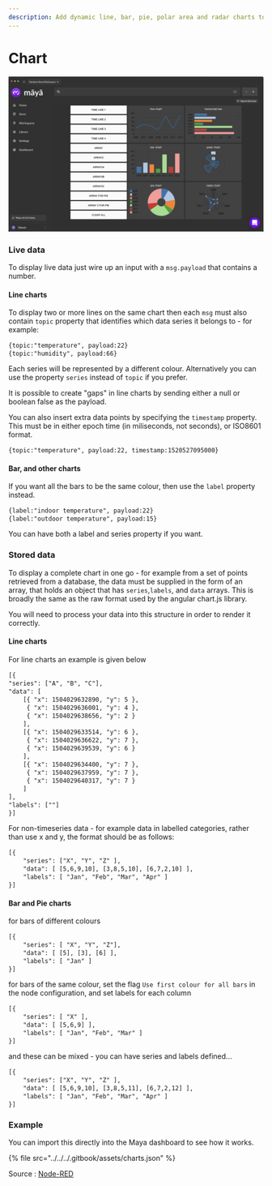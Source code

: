 ```yaml
---
description: Add dynamic line, bar, pie, polar area and radar charts to the Maya dashboard.
---
```


# Chart

![](<../../../.gitbook/assets/image (27).png>)

### Live data

To display live data just wire up an input with a `msg.payload` that contains a number.

#### Line charts

To display two or more lines on the same chart then each `msg` must also contain `topic` property that identifies which data series it belongs to - for example:

```
{topic:"temperature", payload:22}
{topic:"humidity", payload:66}
```

Each series will be represented by a different colour. Alternatively you can use the property `series` instead of `topic` if you prefer.

It is possible to create "gaps" in line charts by sending either a null or boolean false as the payload.

You can also insert extra data points by specifying the `timestamp` property. This must be in either epoch time (in miliseconds, not seconds), or ISO8601 format.

```
{topic:"temperature", payload:22, timestamp:1520527095000}
```

#### Bar, and other charts

If you want all the bars to be the same colour, then use the `label` property instead.

```
{label:"indoor temperature", payload:22}
{label:"outdoor temperature", payload:15}
```

You can have both a label and series property if you want.

### Stored data

To display a complete chart in one go - for example from a set of points retrieved from a database, the data must be supplied in the form of an array, that holds an object that has `series`,`labels`, and `data` arrays. This is broadly the same as the raw format used by the angular chart.js library.

You will need to process your data into this structure in order to render it correctly.

#### Line charts

For line charts an example is given below

```
[{
"series": ["A", "B", "C"],
"data": [
    [{ "x": 1504029632890, "y": 5 },
     { "x": 1504029636001, "y": 4 },
     { "x": 1504029638656, "y": 2 }
    ],
    [{ "x": 1504029633514, "y": 6 },
     { "x": 1504029636622, "y": 7 },
     { "x": 1504029639539, "y": 6 }
    ],
    [{ "x": 1504029634400, "y": 7 },
     { "x": 1504029637959, "y": 7 },
     { "x": 1504029640317, "y": 7 }
    ]
],
"labels": [""]
}]
```

For non-timeseries data - for example data in labelled categories, rather than use x and y, the format should be as follows:

```
[{
    "series": ["X", "Y", "Z" ],
    "data": [ [5,6,9,10], [3,8,5,10], [6,7,2,10] ],
    "labels": [ "Jan", "Feb", "Mar", "Apr" ]
}]
```

#### Bar and Pie charts

for bars of different colours

```
[{
    "series": [ "X", "Y", "Z"],
    "data": [ [5], [3], [6] ],
    "labels": [ "Jan" ]
}]
```

for bars of the same colour, set the flag `Use first colour for all bars` in the node configuration, and set labels for each column

```
[{
    "series": [ "X" ],
    "data": [ [5,6,9] ],
    "labels": [ "Jan", "Feb", "Mar" ]
}]
```

and these can be mixed - you can have series and labels defined...

```
[{
    "series": ["X", "Y", "Z" ],
    "data": [ [5,6,9,10], [3,8,5,11], [6,7,2,12] ],
    "labels": [ "Jan", "Feb", "Mar", "Apr" ]
}]
```

### Example

You can import this directly into the Maya dashboard to see how it works.

{% file src="../../../.gitbook/assets/charts.json" %}

Source : [Node-RED](https://github.com/node-red/node-red-dashboard/blob/master/Charts.md)
